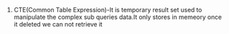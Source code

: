 1. CTE(Common Table Expression)-It is temporary result set used to manipulate the complex sub queries data.It only stores in memeory once it deleted we can not retrieve it
   

